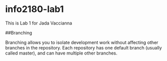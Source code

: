 # info2180-lab1

This is Lab 1 for Jada Vaccianna 

##Branching 

Branching allows you to isolate development work without affecting other branches in the repository. Each repository has one default branch (usually called master), and can have multiple other branches.

